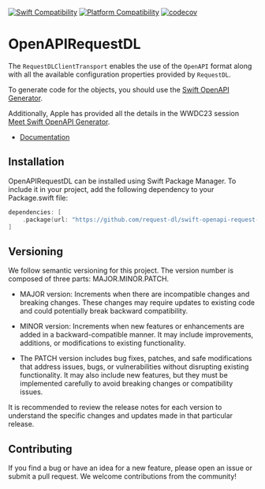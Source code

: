 [![Swift Compatibility](https://img.shields.io/endpoint?url=https%3A%2F%2Fswiftpackageindex.com%2Fapi%2Fpackages%2Frequest-dl%2Fswift-openapi-request-dl%2Fbadge%3Ftype%3Dswift-versions)](https://swiftpackageindex.com/request-dl/swift-openapi-request-dl)
[![Platform Compatibility](https://img.shields.io/endpoint?url=https%3A%2F%2Fswiftpackageindex.com%2Fapi%2Fpackages%2Frequest-dl%2Fswift-openapi-request-dl%2Fbadge%3Ftype%3Dplatforms)](https://swiftpackageindex.com/request-dl/swift-openapi-request-dl)
[![codecov](https://codecov.io/github/request-dl/swift-openapi-request-dl/branch/main/graph/badge.svg?token=Cz6ro3SEc3)](https://codecov.io/github/request-dl/swift-openapi-request-dl)

# OpenAPIRequestDL

The `RequestDLClientTransport` enables the use of the `OpenAPI` format along with all the available configuration properties provided by `RequestDL`.

To generate code for the objects, you should use the [Swift OpenAPI Generator](https://github.com/apple/swift-openapi-generator).

Additionally, Apple has provided all the details in the WWDC23 session [Meet Swift OpenAPI Generator](https://developer.apple.com/wwdc23/10171).

- [Documentation](https://swiftpackageindex.com/request-dl/swift-openapi-request-dl/main/documentation/openapirequestdl)

## Installation

OpenAPIRequestDL can be installed using Swift Package Manager. To include it in your project,
add the following dependency to your Package.swift file:

```swift
dependencies: [
    .package(url: "https://github.com/request-dl/swift-openapi-request-dl.git", from: "0.1.1")
]
```

## Versioning

We follow semantic versioning for this project. The version number is composed of three parts: MAJOR.MINOR.PATCH.

- MAJOR version: Increments when there are incompatible changes and breaking changes. These changes may require updates to existing code and could potentially break backward compatibility.

- MINOR version: Increments when new features or enhancements are added in a backward-compatible manner. It may include improvements, additions, or modifications to existing functionality.

- The PATCH version includes bug fixes, patches, and safe modifications that address issues, bugs, or vulnerabilities without disrupting existing functionality. It may also include new features, but they must be implemented carefully to avoid breaking changes or compatibility issues.

It is recommended to review the release notes for each version to understand the specific changes and updates made in that particular release.

## Contributing

If you find a bug or have an idea for a new feature, please open an issue or 
submit a pull request. We welcome contributions from the community!

